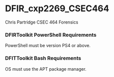 # DFIR_cxp2269_CSEC464

Chris Partridge CSEC 464 Forensics

### DFIRToolkit PowerShell Requirements

PowerShell must be version PS4 or above.

### DFITToolkit Bash Requirements

OS must use the APT package manager.
